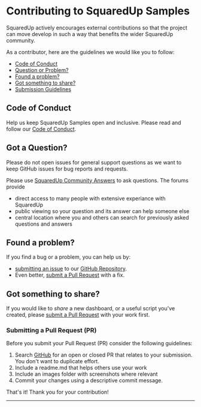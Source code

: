 # Contributing to SquaredUp Samples

SquaredUp actively encourages external contributions so that the project can move develop in such a way that benefits the wider SquaredUp community.

As a contributor, here are the guidelines we would like you to follow:

* [Code of Conduct](#coc)
* [Question or Problem?](#question)
* [Found a problem?](#problem)
* [Got something to share?](#contribute)
* [Submission Guidelines](#submit)


## <a name="coc"></a> Code of Conduct

Help us keep SquaredUp Samples open and inclusive.
Please read and follow our [Code of Conduct][coc].

## <a name="question"></a> Got a Question?

Please do not open issues for general support questions as we want to keep GitHub issues for bug reports and requests. 

Please use [SquaredUp Community Answers](https://community.squaredup.com) to ask questions. The forums provide

* direct access to many people with extensive experiance with SquaredUp
* public viewing so your question and its answer can help someone else
* central location where you and others can search for previously asked questions and answers

## <a name="problem"></a>Found a problem?
If you find a bug or a problem, you can help us by:

* [submitting an issue](#submit-issue) to our [GitHub Repository][github].
* Even better, [submit a Pull Request](#submit-pr) with a fix.

## <a name="contribute"></a> Got something to share?
If you would like to *share* a new dashboard, or a useful script you've created, please [submit a Pull Request](#submit-pr) with your work first.
### <a name="submit-pr"></a> Submitting a Pull Request (PR)

Before you submit your Pull Request (PR) consider the following guidelines:

1. Search [GitHub](https://github.com/squaredup/samples/pulls) for an open or closed PR
  that relates to your submission. You don't want to duplicate effort.
2. Include a readme.md that helps others use your work
3. Include an images folder with screenshots where relevant
4. Commit your changes using a descriptive commit message.

That's it! Thank you for your contribution!

<hr>

[coc]: https://github.com/squaredup/samples/blob/master/Contributor%20Code%20of%20Conduct
[github]: https://github.com/squaredup/samples
